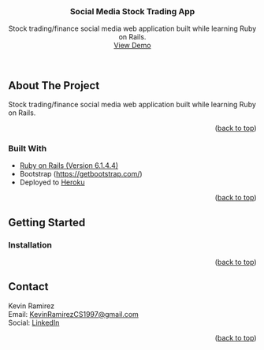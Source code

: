 <div id="top"></div>


<!-- PROJECT LOGO -->
<br />
<div align="center">

<h3 align="center">Social Media Stock Trading App</h3>

  <p align="center">
    Stock trading/finance social media web application built while learning Ruby on Rails.
    <br />
    <a href="https://social-stock-trades-6.herokuapp.com/">View Demo</a>
    <!-- <a href="https://github.com/github_username/repo_name/issues">Report Bug</a>
    ·
    <a href="https://github.com/github_username/repo_name/issues">Request Feature</a> -->
  </p>
</div>





<br />

<!-- ABOUT THE PROJECT -->
## About The Project

Stock trading/finance social media web application built while learning Ruby on Rails.

<p align="right">(<a href="#top">back to top</a>)</p>



### Built With

* [Ruby on Rails (Version 6.1.4.4)](https://rubyonrails.org/)
* Bootstrap (https://getbootstrap.com/)
* Deployed to [Heroku](https://www.heroku.com/)

<p align="right">(<a href="#top">back to top</a>)</p>



<!-- GETTING STARTED -->
## Getting Started




### Installation



<p align="right">(<a href="#top">back to top</a>)</p>

<!-- CONTACT -->
## Contact

Kevin Ramirez <br/>
Email: KevinRamirezCS1997@gmail.com <br/>
Social: [LinkedIn](https://www.linkedin.com/in/kevin-ramirez-b37326183/)

<p align="right">(<a href="#top">back to top</a>)</p>

